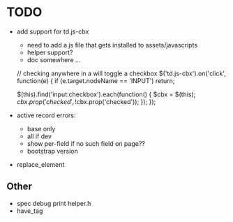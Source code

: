 # TODO

* add support for td.js-cbx
  * need to add a js file that gets installed to assets/javascripts
  * helper support?
  * doc somewhere ...
  
  // checking anywhere in a <td> will toggle a checkbox
  $('td.js-cbx').on('click', function(e) {
    if (e.target.nodeName == 'INPUT') return;
  
    $(this).find('input:checkbox').each(function() {
      $cbx = $(this);
      $cbx.prop('checked', !$cbx.prop('checked'));
    });
  });


* active record errors:
  - base only
  - all if dev
  - show per-field if no such field on page??
  - bootstrap version
  
* replace_element

## Other

* spec debug print helper.h
* have_tag